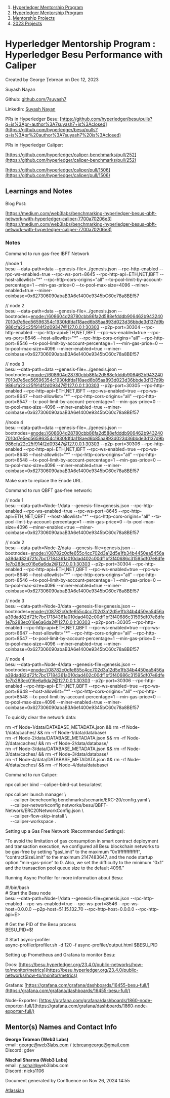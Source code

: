 1. [Hyperledger Mentorship Program](index.html)
2. [Hyperledger Mentorship Program](Hyperledger-Mentorship-Program_21954571.html)
3. [Mentorship Projects](Mentorship-Projects_21954604.html)
4. [2023 Projects](2023-Projects_21954865.html)

# Hyperledger Mentorship Program : Hyperledger Besu Performance with Caliper

Created by George Ţebrean on Dec 12, 2023

Suyash Nayan

Github: [github.com/7suyash7](https://github.com/7suyash7)

LinkedIn: [Suyash Nayan](https://www.linkedin.com/in/suyash-nayan-a40970198/)

PRs in Hyperledger Besu: [https://github.com/hyperledger/besu/pulls?q=is%3Apr+author%3A7suyash7+is%3Aclosed](https://github.com/hyperledger/besu/pulls?q=is%3Apr%20author%3A7suyash7%20is%3Aclosed)

PRs in Hyperledger Caliper:

[https://github.com/hyperledger/caliper-benchmarks/pull/252](https://github.com/hyperledger/caliper-benchmarks/pull/252)

[https://github.com/hyperledger/caliper/pull/1506](https://github.com/hyperledger/caliper/pull/1506)

## Learnings and Notes

Blog Post:

[https://medium.com/web3labs/benchmarking-hyperledger-besus-qbft-network-with-hyperledger-caliper-7700a70206e3](https://medium.com/web3labs/benchmarking-hyperledger-besus-qbft-network-with-hyperledger-caliper-7700a70206e3)

### Notes

Command to run gas-free IBFT Network

//node 1  
besu --data-path=data --genesis-file=../genesis.json --rpc-http-enabled --rpc-ws-enabled=true --rpc-ws-port=8645 --rpc-http-api=ETH,NET,IBFT --host-allowlist="\*" --rpc-http-cors-origins="all" --tx-pool-limit-by-account-percentage=1 --min-gas-price=0 --tx-pool-max-size=4096 --miner-enabled=true --miner-coinbase=0x627306090abaB3A6e1400e9345bC60c78a8BEf57

// node 2  
besu --data-path=data --genesis-file=../genesis.json --bootnodes=[enode://608604d28780cbb86fa2d588efdddb906462b9432407010d7e5ed56596354c1930fdfda118aed6b85aa893d023d36bbde3d137d9b986cfa22c25f914f2d09347@127.0.0.1:30303]() --p2p-port=30304 --rpc-http-enabled --rpc-http-api=ETH,NET,IBFT --rpc-ws-enabled=true --rpc-ws-port=8646 --host-allowlist="\*" --rpc-http-cors-origins="all" --rpc-http-port=8546 --tx-pool-limit-by-account-percentage=1 ---min-gas-price=0 --tx-pool-max-size=4096 --miner-enabled=true --miner-coinbase=0x627306090abaB3A6e1400e9345bC60c78a8BEf57

// node 3  
besu --data-path=data --genesis-file=../genesis.json --bootnodes=[enode://608604d28780cbb86fa2d588efdddb906462b9432407010d7e5ed56596354c1930fdfda118aed6b85aa893d023d36bbde3d137d9b986cfa22c25f914f2d09347@127.0.0.1:30303]() --p2p-port=30305 --rpc-http-enabled --rpc-http-api=ETH,NET,IBFT --rpc-ws-enabled=true --rpc-ws-port=8647 --host-allowlist="\*" --rpc-http-cors-origins="all" --rpc-http-port=8547 --tx-pool-limit-by-account-percentage=1 --min-gas-price=0 --tx-pool-max-size=4096 --miner-enabled=true --miner-coinbase=0x627306090abaB3A6e1400e9345bC60c78a8BEf57

//node 4  
besu --data-path=data --genesis-file=../genesis.json --bootnodes=[enode://608604d28780cbb86fa2d588efdddb906462b9432407010d7e5ed56596354c1930fdfda118aed6b85aa893d023d36bbde3d137d9b986cfa22c25f914f2d09347@127.0.0.1:30303]() --p2p-port=30306 --rpc-http-enabled --rpc-http-api=ETH,NET,IBFT --rpc-ws-enabled=true --rpc-ws-port=8648 --host-allowlist="\*" --rpc-http-cors-origins="all" --rpc-http-port=8548 --tx-pool-limit-by-account-percentage=1 --min-gas-price=0 --tx-pool-max-size=4096 --miner-enabled=true --miner-coinbase=0x627306090abaB3A6e1400e9345bC60c78a8BEf57

Make sure to replace the Enode URL.

Command to run QBFT gas-free network:

// node 1  
besu --data-path=Node-1/data --genesis-file=genesis.json --rpc-http-enabled --rpc-ws-enabled=true --rpc-ws-port=8645 --rpc-http-api=ETH,NET,QBFT --host-allowlist="\*" --rpc-http-cors-origins="all" --tx-pool-limit-by-account-percentage=1 --min-gas-price=0 --tx-pool-max-size=4096 --miner-enabled=true --miner-coinbase=0x627306090abaB3A6e1400e9345bC60c78a8BEf57

// node 2  
besu --data-path=Node-2/data --genesis-file=genesis.json --bootnodes=[enode://08782c0dfe655c4cc702d3a12d5e1fb34b4450ea5456aa39dad82d72fc7bc17184361a010dad402c00df1bf3f40686c31595df07e8dfe1e7b283ec016e6a6da2@127.0.0.1:30303]() --p2p-port=30304 --rpc-http-enabled --rpc-http-api=ETH,NET,QBFT --rpc-ws-enabled=true --rpc-ws-port=8646 --host-allowlist="\*" --rpc-http-cors-origins="all" --rpc-http-port=8546 --tx-pool-limit-by-account-percentage=1 --min-gas-price=0 --tx-pool-max-size=4096 --miner-enabled=true --miner-coinbase=0x627306090abaB3A6e1400e9345bC60c78a8BEf57

// node 3  
besu --data-path=Node-3/data --genesis-file=genesis.json --bootnodes=[enode://08782c0dfe655c4cc702d3a12d5e1fb34b4450ea5456aa39dad82d72fc7bc17184361a010dad402c00df1bf3f40686c31595df07e8dfe1e7b283ec016e6a6da2@127.0.0.1:30303]() --p2p-port=30305 --rpc-http-enabled --rpc-http-api=ETH,NET,QBFT --rpc-ws-enabled=true --rpc-ws-port=8647 --host-allowlist="\*" --rpc-http-cors-origins="all" --rpc-http-port=8547 --tx-pool-limit-by-account-percentage=1 --min-gas-price=0 --tx-pool-max-size=4096 --miner-enabled=true --miner-coinbase=0x627306090abaB3A6e1400e9345bC60c78a8BEf57

// node 4  
besu --data-path=Node-4/data --genesis-file=genesis.json --bootnodes=[enode://08782c0dfe655c4cc702d3a12d5e1fb34b4450ea5456aa39dad82d72fc7bc17184361a010dad402c00df1bf3f40686c31595df07e8dfe1e7b283ec016e6a6da2@127.0.0.1:30303]() --p2p-port=30306 --rpc-http-enabled --rpc-http-api=ETH,NET,QBFT --rpc-ws-enabled=true --rpc-ws-port=8648 --host-allowlist="\*" --rpc-http-cors-origins="all" --rpc-http-port=8548 --tx-pool-limit-by-account-percentage=1 --min-gas-price=0 --tx-pool-max-size=4096 --miner-enabled=true --miner-coinbase=0x627306090abaB3A6e1400e9345bC60c78a8BEf57

To quickly clear the network data:

rm -rf Node-1/data/DATABASE\_METADATA.json &amp;&amp; rm -rf Node-1/data/caches/ &amp;&amp; rm -rf Node-1/data/database/  
rm -rf Node-2/data/DATABASE\_METADATA.json &amp;&amp; rm -rf Node-2/data/caches/ &amp;&amp; rm -rf Node-2/data/database/  
rm -rf Node-3/data/DATABASE\_METADATA.json &amp;&amp; rm -rf Node-3/data/caches/ &amp;&amp; rm -rf Node-3/data/database/  
rm -rf Node-4/data/DATABASE\_METADATA.json &amp;&amp; rm -rf Node-4/data/caches/ &amp;&amp; rm -rf Node-4/data/database/

Command to run Caliper:

npx caliper bind --caliper-bind-sut besu:latest

npx caliper launch manager \\  
    --caliper-benchconfig benchmarks/scenario/ERC-20/config.yaml \\  
    --caliper-networkconfig networks/besu/QBFT-Network/ERC20NetworkConfig.json \\  
    --caliper-flow-skip-install \\  
    --caliper-workspace .

Setting up a Gas Free Network (Recommended Settings): 

“To avoid the limitation of gas consumption in smart contract deployment and transaction execution, we configured all Besu blockchain networks to be gas-free by setting “gasLimit” to the maximum “0x1fffffffffffff”, “contractSizeLimit” to the maximum 2147483647, and the node startup option “min-gas-price” to 0. Also, we set the difficulty to the minimum “0x1” and the transaction pool queue size to the default 4096.”

Running Async Profiler for more information about Besu:

#!/bin/bash  
\# Start the Besu node  
besu --data-path=Node-1/data --genesis-file=genesis.json --rpc-http-enabled --rpc-ws-enabled=true --rpc-ws-port=8546 --rpc-ws-host=0.0.0.0 --p2p-host=51.15.132.70 --rpc-http-host=0.0.0.0 --rpc-http-api=E&gt;

\# Get the PID of the Besu process  
BESU\_PID=$!

\# Start async-profiler  
async-profiler/profiler.sh -d 120 -f async-profiler/output.html $BESU\_PID

Setting up Prometheus and Grafana to monitor Besu:

Docs: [https://besu.hyperledger.org/23.4.0/public-networks/how-to/monitor/metrics](https://besu.hyperledger.org/23.4.0/public-networks/how-to/monitor/metrics)

Grafana: [https://grafana.com/grafana/dashboards/16455-besu-full/](https://grafana.com/grafana/dashboards/16455-besu-full/)

Node-Exporter: [https://grafana.com/grafana/dashboards/1860-node-exporter-full/](https://grafana.com/grafana/dashboards/1860-node-exporter-full/)

## Mentor(s) Names and Contact Info

**George Tebrean (Web3 Labs)**  
email: [george@web3labs.com](mailto:george@web3labs.com) / tebreangeorge@gmail.com  
Discord: gdev

**Nischal Sharma (Web3 Labs)**  
email: [nischal@w](mailto:petrosyan@soramitsu.co.jp)eb3labs.com   
Discord: nicks1106

Document generated by Confluence on Nov 26, 2024 14:55

[Atlassian](http://www.atlassian.com/)
